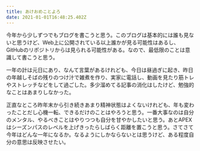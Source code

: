 ```yaml
---
title: あけおめことよろ
date: 2021-01-01T16:48:25.402Z
---
```

今年から少しずつでもブログを書こうと思う。このブログは基本的には誰も見ないと思うけど、Web上に公開されている以上誰かが見る可能性はあるし、GitHubのリポジトリからは見られる可能性がある。なので、最低限のことは意識して書こうと思う。

一年の計は元日にあり、なんて言葉があるけれども、今日は昼過ぎに起き、昨日の年越しそばの残りのつけ汁で雑煮を作り、実家に電話し、動画を見たり筋トレやストレッチなどをして過ごした。多少溜めてる記事の消化はしたけど、勉強的なことはあまりしなかった。

正直なところ昨年末から引き続きあまり精神状態はよくないけれども、年も変わったことだし心機一転、できるだけのことはやろうと思う。一番大事なのは自分のメンタル、やるべきことはやりつつも自分を甘やかしたいと思う。あとAPEXはシーズンパスのレベルを上げきったらしばらく距離を置こうと思う。さてさて今年はどんな一年になるか。なるようにしかならないとは思うけど、ある程度自分の意思は反映させたい。
